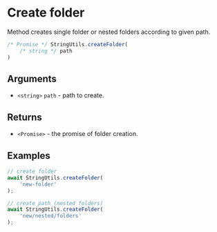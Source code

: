 Create folder
=============

Method creates single folder or nested folders according to given path.

```js
/* Promise */ StringUtils.createFolder(
	/* string */ path
)
```


Arguments
---------

* `<string>` `path` - path to create.


Returns
-------

* `<Promise>` - the promise of folder creation.


Examples
--------

```js
// create folder
await StringUtils.createFolder(
	'new-folder'
);

// create path (nested folders)
await StringUtils.createFolder(
	'new/nested/folders'
);
```

